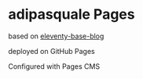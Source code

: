 # adipasquale Pages

based on [eleventy-base-blog](https://github.com/11ty/eleventy-base-blog)

deployed on GitHub Pages

Configured with Pages CMS
